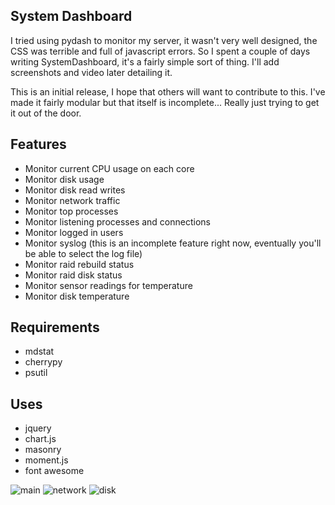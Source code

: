 System Dashboard
--

I tried using pydash to monitor my server, it wasn't very well designed, the CSS was terrible and full of javascript errors. So I spent a couple of days writing SystemDashboard, it's a fairly simple sort of thing. I'll add screenshots and video later detailing it.

This is an initial release, I hope that others will want to contribute to this. I've made it fairly modular but that itself is incomplete... Really just trying to get it out of the door.

Features
---

- Monitor current CPU usage on each core
- Monitor disk usage
- Monitor disk read writes
- Monitor network traffic
- Monitor top processes
- Monitor listening processes and connections
- Monitor logged in users
- Monitor syslog (this is an incomplete feature right now, eventually you'll be able to select the log file)
- Monitor raid rebuild status
- Monitor raid disk status
- Monitor sensor readings for temperature
- Monitor disk temperature

Requirements
---
* mdstat
* cherrypy
* psutil

Uses
---
* jquery
* chart.js
* masonry
* moment.js 
* font awesome 

![main](https://github.com/klattimer/SystemDashboard/raw/master/Screenshot/dashboard.png)
![network](https://github.com/klattimer/SystemDashboard/raw/master/Screenshot/dashboard2.png)
![disk](https://github.com/klattimer/SystemDashboard/raw/master/Screenshot/dashboard3.png)

